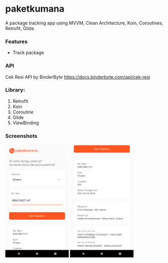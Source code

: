 # paketkumana
A package tracking app using MVVM, Clean Architecture, Koin, Coroutines, Retrofit, Glide.

### Features
- Track package

### API
Cek Resi API by BinderByte
https://docs.binderbyte.com/api/cek-resi

### Library:
1. Retrofit
2. Koin
3. Coroutine
4. Glide
5. ViewBinding

### Screenshots
<img src="screenshot_1.png" alt="Screenshot 1" width="200"/>
<img src="screenshot_2.png" alt="Screenshot 2" width="200"/>
